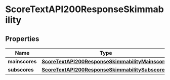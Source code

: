 

# ScoreTextAPI200ResponseSkimmability


## Properties

| Name | Type | Description | Notes |
|------------ | ------------- | ------------- | -------------|
|**mainscores** | [**ScoreTextAPI200ResponseSkimmabilityMainscores**](ScoreTextAPI200ResponseSkimmabilityMainscores.md) |  |  [optional] |
|**subscores** | [**ScoreTextAPI200ResponseSkimmabilitySubscores**](ScoreTextAPI200ResponseSkimmabilitySubscores.md) |  |  [optional] |



